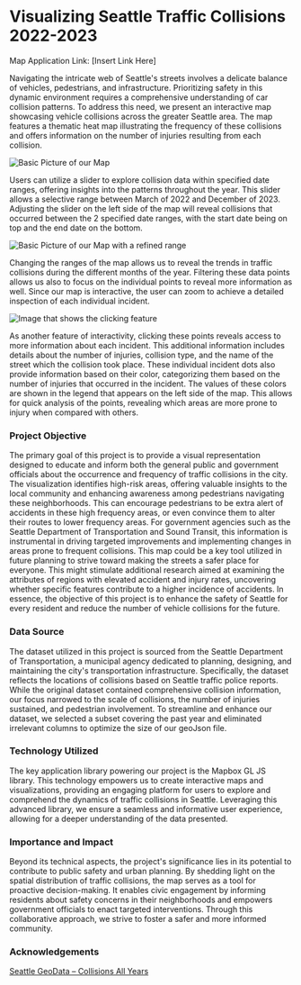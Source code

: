 # Visualizing Seattle Traffic Collisions 2022-2023

Map Application Link: [Insert Link Here]

Navigating the intricate web of Seattle's streets involves a delicate balance of vehicles, pedestrians, and infrastructure. Prioritizing safety in this dynamic environment requires a comprehensive understanding of car collision patterns. To address this need, we present an interactive map showcasing vehicle collisions across the greater Seattle area. The map features a thematic heat map illustrating the frequency of these collisions and offers information on the number of injuries resulting from each collision.  

![Basic Picture of our Map](https://github.com/noah-rarick/seattle-collisions/blob/main/img/Map-Overview-2.png)

Users can utilize a slider to explore collision data within specified date ranges, offering insights into the patterns throughout the year. This slider allows a selective range between March of 2022 and December of 2023. Adjusting the slider on the left side of the map will reveal collisions that occurred between the 2 specified date ranges, with the start date being on top and the end date on the bottom.

![Basic Picture of our Map with a refined range](https://github.com/noah-rarick/seattle-collisions/blob/main/img/Map-Overview.png)

Changing the ranges of the map allows us to reveal the trends in traffic collisions during the different months of the year. Filtering these data points allows us also to focus on the individual points to reveal more information as well. Since our map is interactive, the user can zoom to achieve a detailed inspection of each individual incident.

![Image that shows the clicking feature](https://github.com/noah-rarick/seattle-collisions/blob/main/img/click-feature.png)

As another feature of interactivity, clicking these points reveals access to more information about each incident. This additional information includes details about the number of injuries, collision type, and the name of the street which the collision took place. These individual incident dots also provide information based on their color, categorizing them based on the number of injuries that occurred in the incident. The values of these colors are shown in the legend that appears on the left side of the map. This allows for quick analysis of the points, revealing which areas are more prone to injury when compared with others.


### Project Objective
The primary goal of this project is to provide a visual representation designed to educate and inform both the general public and government officials about the occurrence and frequency of traffic collisions in the city. The visualization identifies high-risk areas, offering valuable insights to the local community and enhancing awareness among pedestrians navigating these neighborhoods. This can encourage pedestrians to be extra alert of accidents in these high frequency areas, or even convince them to alter their routes to lower frequency areas. For government agencies such as the Seattle Department of Transportation and Sound Transit, this information is instrumental in driving targeted improvements and implementing changes in areas prone to frequent collisions. This map could be a key tool utilized in future planning to strive toward making the streets a safer place for everyone. This might stimulate additional research aimed at examining the attributes of regions with elevated accident and injury rates, uncovering whether specific features contribute to a higher incidence of accidents. In essence, the objective of this project is to enhance the safety of Seattle for every resident and reduce the number of vehicle collisions for the future.


### Data Source
The dataset utilized in this project is sourced from the Seattle Department of Transportation, a municipal agency dedicated to planning, designing, and maintaining the city's transportation infrastructure. Specifically, the dataset reflects the locations of collisions based on Seattle traffic police reports. While the original dataset contained comprehensive collision information, our focus narrowed to the scale of collisions, the number of injuries sustained, and pedestrian involvement. To streamline and enhance our dataset, we selected a subset covering the past year and eliminated irrelevant columns to optimize the size of our geoJson file.

### Technology Utilized
The key application library powering our project is the Mapbox GL JS library. This technology empowers us to create interactive maps and visualizations, providing an engaging platform for users to explore and comprehend the dynamics of traffic collisions in Seattle. Leveraging this advanced library, we ensure a seamless and informative user experience, allowing for a deeper understanding of the data presented.

### Importance and Impact
Beyond its technical aspects, the project's significance lies in its potential to contribute to public safety and urban planning. By shedding light on the spatial distribution of traffic collisions, the map serves as a tool for proactive decision-making. It enables civic engagement by informing residents about safety concerns in their neighborhoods and empowers government officials to enact targeted interventions. Through this collaborative approach, we strive to foster a safer and more informed community.

### Acknowledgements

[Seattle GeoData – Collisions All Years](https://data-seattlecitygis.opendata.arcgis.com/datasets/sdot-collisions-all-years-2/explore)
